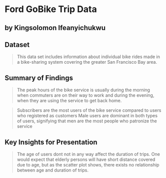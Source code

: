 # Ford GoBike Trip Data
## by Kingsolomon Ifeanyichukwu


## Dataset

> This data set includes information about individual bike rides made in a bike-sharing system covering the greater San Francisco Bay area.


## Summary of Findings

> The peak hours of the bike service is usually during the morning when commuters are on their way to work and during the evening, when they are using the service to get back home.

> Subscribers are the most users of the bike service compared to users who registered as customers
> Male users are dominant in both types of users, signifying that men are the most people who patronize the service


## Key Insights for Presentation

> The age of users dont not in any way affect the duration of trips. One would expect that elderly persons will have short distance covered due to age, but as the scatter plot shows, there exists no relationship between age and duration of trips.
